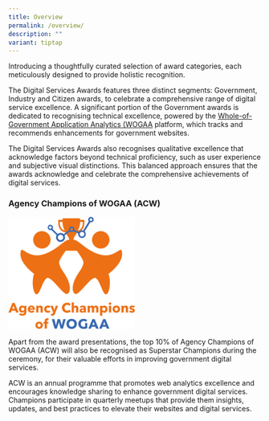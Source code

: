 ```yaml
---
title: Overview
permalink: /overview/
description: ""
variant: tiptap
---
```

<p>Introducing a thoughtfully curated selection of award categories, each
meticulously designed to provide holistic recognition.</p>
<p>The Digital Services Awards features three distinct segments: Government,
Industry and Citizen awards, to celebrate a comprehensive range of digital
service excellence. A significant portion of the Government awards is dedicated
to recognising technical excellence, powered by the <a href="https://wogaa.sg/" rel="noopener noreferrer nofollow" target="_blank">Whole-of-Government Application Analytics (WOGAA</a> platform,
which tracks and recommends enhancements for government websites.</p>
<p>The Digital Services Awards also recognises qualitative excellence that
acknowledge factors beyond technical proficiency, such as user experience
and subjective visual distinctions. This balanced approach ensures that
the awards acknowledge and celebrate the comprehensive achievements of
digital services.</p>
<h3>Agency Champions of WOGAA (ACW) </h3>
<div class="isomer-image-wrapper">
<img style="width: 50%;" height="auto" width="100%" alt="Agency Champions of WOGAA logo" src="/images/acw_logo.svg">
</div>
<p>Apart from the award presentations, the top 10% of Agency Champions of
WOGAA (ACW) will also be recognised as Superstar Champions during the ceremony,
for their valuable efforts in improving government digital services.</p>
<p>ACW is an annual programme that promotes web analytics excellence and
encourages knowledge sharing to enhance government digital services. Champions
participate in quarterly meetups that provide them insights, updates, and
best practices to elevate their websites and digital services.</p>
<p></p>